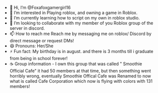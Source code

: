- 👋 Hi, I’m @Foxafoxgamergirl16
- 👀 I’m interested in Playing roblox, and owning a game in Roblox.
- 🌱 I’m currently learning how to script on my own in roblox studio.
- 💞️ I’m looking to collaborate with my member of you Roblox group of the server in discord.
- 📫 How to reach me Reach me by messaging me on roblox/ Discord by direct message or request DMs!
- 😄 Pronouns: Her/She
- ⚡ Fun fact: My birthday is in august. and there is 3 months till i graduate from being in school forever!
- ☕ Group information - I own this group that was called  " Smoothie Official Cafe" it had 50 members at that time, but then something went horribly wrong, eventually Smoothie Offical Cafe was Renamed to now what is called Cafe Corporation which now is flying with colors with 131 members!
<!---
Foxafoxgamergirl16/Foxafoxgamergirl16 is a ✨ special ✨ repository because its `README.md` (this file) appears on your GitHub profile.
You can click the Preview link to take a look at your changes.
--->
